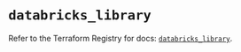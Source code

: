 # `databricks_library`

Refer to the Terraform Registry for docs: [`databricks_library`](https://registry.terraform.io/providers/databricks/databricks/1.75.0/docs/resources/library).
